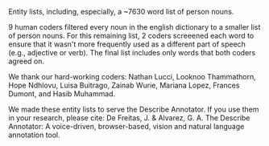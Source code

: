 Entity lists, including, especially, a ~7630 word list of person nouns. 

9 human coders filtered every noun in the english dictionary to a smaller list of person nouns. For this remaining list, 2 coders screeened each word to ensure that it wasn't more frequently used as a different part of speech (e.g., adjective or verb). The final list includes only words that both coders agreed on. 

We thank our hard-working coders: Nathan Lucci, Looknoo Thammathorn, Hope Ndhlovu, Luisa Buitrago, Zainab Wurie, Mariana Lopez, Frances Dumont, and Hasib Muhammad.

We made these entity lists to serve the Describe Annotator. If you use them in your research, please cite: 
De Freitas, J. & Alvarez, G. A. The Describe Annotator: A voice-driven, browser-based, vision and natural language annotation tool.


